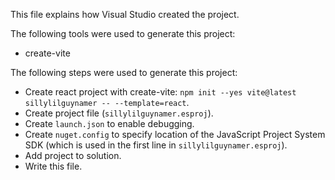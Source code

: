 This file explains how Visual Studio created the project.

The following tools were used to generate this project:
- create-vite

The following steps were used to generate this project:
- Create react project with create-vite: `npm init --yes vite@latest sillylilguynamer -- --template=react`.
- Create project file (`sillylilguynamer.esproj`).
- Create `launch.json` to enable debugging.
- Create `nuget.config` to specify location of the JavaScript Project System SDK (which is used in the first line in `sillylilguynamer.esproj`).
- Add project to solution.
- Write this file.
